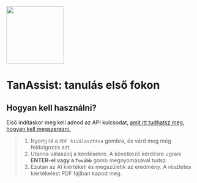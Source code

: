 <img src="https://github.com/user-attachments/assets/448a8393-ec01-4049-8441-7296b4860bd9" width="150" height="150" />

# TanAssist: tanulás első fokon
## Hogyan kell használni?
Első indításkor meg kell adnod az API kulcsodat, [amit itt tudhatsz meg, hogyan kell megszerezni.](https://github.com/matepazy/tanassist/wiki/Setup)

> 1.  Nyomj rá a `PDF kiválasztása` gombra, és várd meg még feldolgozza azt.
> 2.  Utánna válaszolj a kérdésekre. A következő kérdésre ugrani **ENTER-el vagy a `Tovább`** gomb megnyomásával tudsz.
> 3.  Ezután az AI kiértékeli és megszületik az eredmény. A részletes kiértékelést PDF fájlban kapod meg.
